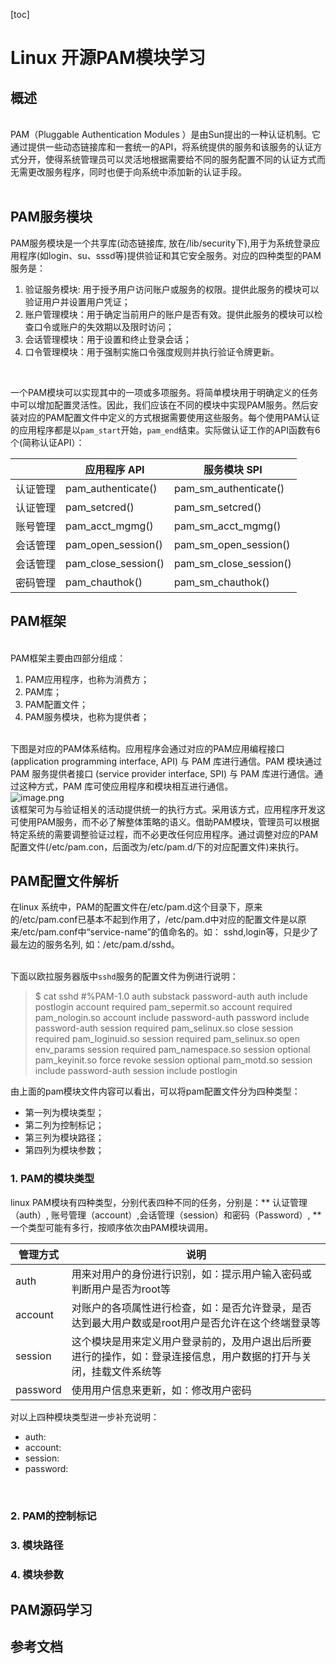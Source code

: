 
[toc]

<a name="50841f34"></a>
# Linux 开源PAM模块学习


<a name="a4d3b02a"></a>
## 概述

<br />PAM（Pluggable Authentication Modules ）是由Sun提出的一种认证机制。它通过提供一些动态链接库和一套统一的API，将系统提供的服务和该服务的认证方式分开，使得系统管理员可以灵活地根据需要给不同的服务配置不同的认证方式而无需更改服务程序，同时也便于向系统中添加新的认证手段。<br />​<br />
<a name="qYSDu"></a>
## PAM服务模块
PAM服务模块是一个共享库(动态链接库, 放在/lib/security下),用于为系统登录应用程序(如login、su、sssd等)提供验证和其它安全服务。对应的四种类型的PAM服务是：

1. 验证服务模块: 用于授予用户访问账户或服务的权限。提供此服务的模块可以验证用户并设置用户凭证；
1. 账户管理模块：用于确定当前用户的账户是否有效。提供此服务的模块可以检查口令或账户的失效期以及限时访问；
1. 会话管理模块：用于设置和终止登录会话；
1. 口令管理模块：用于强制实施口令强度规则并执行验证令牌更新。

​

一个PAM模块可以实现其中的一项或多项服务。将简单模块用于明确定义的任务中可以增加配置灵活性。因此，我们应该在不同的模块中实现PAM服务。然后安装对应的PAM配置文件中定义的方式根据需要使用这些服务。每个使用PAM认证的应用程序都是以`pam_start`开始，`pam_end`结束。实际做认证工作的API函数有6个(简称认证API）：

|  | 应用程序 API  | 服务模块 SPI  |
| --- | --- | --- |
| 认证管理 | pam_authenticate() | pam_sm_authenticate() |
| 认证管理 | pam_setcred() | pam_sm_setcred() |
| 账号管理 | pam_acct_mgmg() | pam_sm_acct_mgmg() |
| 会话管理 | pam_open_session() | pam_sm_open_session() |
| 会话管理 | pam_close_session() | pam_sm_close_session() |
| 密码管理 | pam_chauthok() | pam_sm_chauthok() |



<a name="feb1b0af"></a>
## PAM框架

<br />PAM框架主要由四部分组成：<br />

1. PAM应用程序，也称为消费方；
1. PAM库；
1. PAM配置文件；
1. PAM服务模块，也称为提供者；


<br />下图是对应的PAM体系结构。应用程序会通过对应的PAM应用编程接口 (application programming interface, API) 与 PAM 库进行通信。PAM 模块通过 PAM 服务提供者接口 (service provider interface, SPI) 与 PAM 库进行通信。通过这种方式，PAM 库可使应用程序和模块相互进行通信。<br />![image.png](https://cdn.nlark.com/yuque/0/2022/png/1202325/1642663856410-a4ca93f5-7b7f-4583-a3b9-3b8218b23264.png#clientId=u0dcbda83-cdc6-4&crop=0&crop=0&crop=1&crop=1&from=paste&height=532&id=uc2b526e0&margin=%5Bobject%20Object%5D&name=image.png&originHeight=532&originWidth=689&originalType=binary&ratio=1&rotation=0&showTitle=false&size=22912&status=done&style=none&taskId=ue2cb3468-491e-4eaf-b33c-af937bce25d&title=&width=689)<br />该框架可为与验证相关的活动提供统一的执行方式。采用该方式，应用程序开发这可使用PAM服务，而不必了解整体策略的语义。借助PAM模块，管理员可以根据特定系统的需要调整验证过程，而不必更改任何应用程序。通过调整对应的PAM配置文件(/etc/pam.con，后面改为/etc/pam.d/下的对应配置文件)来执行。<br />

<a name="DXJv2"></a>
## PAM配置文件解析
在linux 系统中，PAM的配置文件在/etc/pam.d这个目录下，原来的/etc/pam.conf已基本不起到作用了，/etc/pam.d中对应的配置文件是以原来/etc/pam.conf中“service-name”的值命名的。如： sshd,login等，只是少了最左边的服务名列, 如：/etc/pam.d/sshd。<br />​

下面以欧拉服务器版中`sshd`服务的配置文件为例进行说明：
> $ cat sshd 
> #%PAM-1.0
> auth       substack     password-auth
> auth       include      postlogin
> account    required     pam_sepermit.so
> account    required     pam_nologin.so
> account    include      password-auth
> password   include      password-auth
> session    required     pam_selinux.so close
> session    required     pam_loginuid.so
> session    required     pam_selinux.so open env_params
> session    required     pam_namespace.so
> session    optional     pam_keyinit.so force revoke
> session    optional     pam_motd.so
> session    include      password-auth
> session    include      postlogin

由上面的pam模块文件内容可以看出，可以将pam配置文件分为四种类型：

- 第一列为模块类型；
- 第二列为控制标记；
- 第三列为模块路径；
- 第四列为模块参数；



<a name="q173B"></a>
### 1. PAM的模块类型
linux PAM模块有四种类型，分别代表四种不同的任务，分别是：** 认证管理（auth）, 账号管理（account）,会话管理（session）和密码（Password）, **一个类型可能有多行，按顺序依次由PAM模块调用。

| **管理方式** | **说明** |
| --- | --- |
| auth | 用来对用户的身份进行识别，如：提示用户输入密码或判断用户是否为root等 |
| account | 对账户的各项属性进行检查，如：是否允许登录，是否达到最大用户数或是root用户是否允许在这个终端登录等 |
| session | 这个模块是用来定义用户登录前的，及用户退出后所要进行的操作，如：登录连接信息，用户数据的打开与关闭，挂载文件系统等 |
| password | 使用用户信息来更新，如：修改用户密码 |

对以上四种模块类型进一步补充说明：

- auth:
- account:
- session:
- password:

​<br />
<a name="MgBsH"></a>
### 2. PAM的控制标记
<a name="RwnXL"></a>
### 3. 模块路径
<a name="WhONW"></a>
### 4. 模块参数
<a name="7e33bb5d"></a>
## PAM源码学习


<a name="d1f972b3"></a>
## 参考文档
